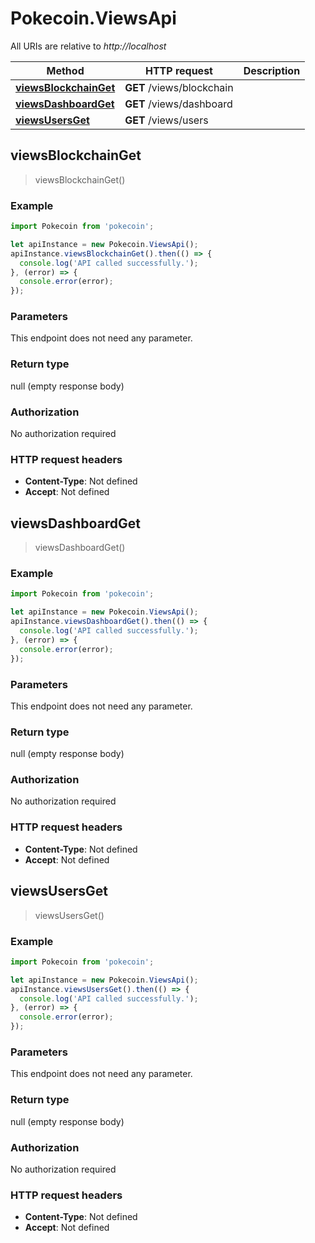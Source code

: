 # Pokecoin.ViewsApi

All URIs are relative to *http://localhost*

Method | HTTP request | Description
------------- | ------------- | -------------
[**viewsBlockchainGet**](ViewsApi.md#viewsBlockchainGet) | **GET** /views/blockchain | 
[**viewsDashboardGet**](ViewsApi.md#viewsDashboardGet) | **GET** /views/dashboard | 
[**viewsUsersGet**](ViewsApi.md#viewsUsersGet) | **GET** /views/users | 



## viewsBlockchainGet

> viewsBlockchainGet()



### Example

```javascript
import Pokecoin from 'pokecoin';

let apiInstance = new Pokecoin.ViewsApi();
apiInstance.viewsBlockchainGet().then(() => {
  console.log('API called successfully.');
}, (error) => {
  console.error(error);
});

```

### Parameters

This endpoint does not need any parameter.

### Return type

null (empty response body)

### Authorization

No authorization required

### HTTP request headers

- **Content-Type**: Not defined
- **Accept**: Not defined


## viewsDashboardGet

> viewsDashboardGet()



### Example

```javascript
import Pokecoin from 'pokecoin';

let apiInstance = new Pokecoin.ViewsApi();
apiInstance.viewsDashboardGet().then(() => {
  console.log('API called successfully.');
}, (error) => {
  console.error(error);
});

```

### Parameters

This endpoint does not need any parameter.

### Return type

null (empty response body)

### Authorization

No authorization required

### HTTP request headers

- **Content-Type**: Not defined
- **Accept**: Not defined


## viewsUsersGet

> viewsUsersGet()



### Example

```javascript
import Pokecoin from 'pokecoin';

let apiInstance = new Pokecoin.ViewsApi();
apiInstance.viewsUsersGet().then(() => {
  console.log('API called successfully.');
}, (error) => {
  console.error(error);
});

```

### Parameters

This endpoint does not need any parameter.

### Return type

null (empty response body)

### Authorization

No authorization required

### HTTP request headers

- **Content-Type**: Not defined
- **Accept**: Not defined

